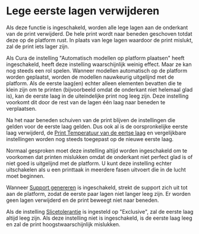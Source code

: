 Lege eerste lagen verwijderen
====
Als deze functie is ingeschakeld, worden alle lege lagen aan de onderkant van de print verwijderd. De hele print wordt naar beneden geschoven totdat deze op de platform rust. In plaats van lege lagen waardoor de print mislukt, zal de print iets lager zijn.

Als Cura de instelling "Automatisch modellen op platform plaatsen" heeft ingeschakeld, heeft deze instelling waarschijnlijk weinig effect. Maar ze kan nog steeds een rol spelen. Wanneer modellen automatisch op de platform worden geplaatst, worden de modellen nauwkeurig uitgelijnd met de platform. Als de eerste laag(en) echter alleen elementen bevatten die te klein zijn om te printen (bijvoorbeeld omdat de onderkant niet helemaal glad is), kan de eerste laag in de uiteindelijke print nog leeg zijn. Deze instelling voorkomt dit door de rest van de lagen één laag naar beneden te verplaatsen.

Na het naar beneden schuiven van de print blijven de instellingen die gelden voor de eerste laag gelden. Dus ook al is de oorspronkelijke eerste laag verwijderd, de [Print Temperatuur van de eertse laag](../material/material_print_temperature_layer_0.md) en vergelijkbare instellingen worden nog steeds toegepast op de nieuwe eerste laag.

Normaal gesproken moet deze instelling altijd worden ingeschakeld om te voorkomen dat printen mislukken omdat de onderkant niet perfect glad is of niet goed is uitgelijnd met de platform. U kunt deze instelling echter uitschakelen als u een printtaak in meerdere fasen uitvoert die in de lucht moet beginnen.

Wanneer [Support genereren](../support/support_enable.md) is ingeschakeld, strekt de support zich uit tot aan de platform, zodat de eerste paar lagen niet langer leeg zijn. Er worden geen lagen verwijderd en de print beweegt niet naar beneden.

Als de instelling [Slicetolerantie](../experimental/slicing_tolerance.md) is ingesteld op "Exclusive", zal de eerste laag altijd leeg zijn. Als deze instelling niet is ingeschakeld, is de eerste laag leeg en zal de print hoogstwaarschijnlijk mislukken.